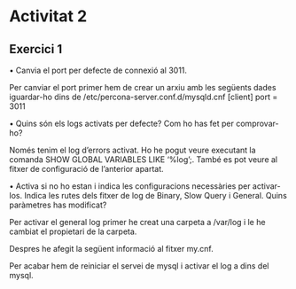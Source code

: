 # Activitat 2

## Exercici 1

•	Canvia el port per defecte de connexió al 3011.

Per canviar el port primer hem de crear un arxiu amb les següents dades iguardar-ho dins de /etc/percona-server.conf.d/mysqld.cnf
	[client]
	port =  3011


•	Quins són els logs activats per defecte? Com ho has fet per comprovar-ho?

Només tenim el log d’errors activat. Ho he pogut veure executant la comanda SHOW GLOBAL VARIABLES LIKE ‘%log’;. També es pot veure al fitxer de configuració de l’anterior apartat.


•	Activa si no ho estan i indica les configuracions necessàries per activar-los. Indica les rutes dels fitxer de log de Binary, Slow Query i General. Quins paràmetres has modificat?


Per activar el general log primer he creat una carpeta a /var/log i le he cambiat el propietari de la carpeta.

Despres he afegit la següent informació al fitxer my.cnf.

Per acabar hem de reiniciar el servei de mysql i activar el log a dins del mysql.
